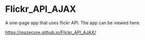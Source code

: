 # Flickr_API_AJAX


A one-page app that uses flickr API.
The app can be viewed here: 

https://mazecore.github.io/Flickr_API_AJAX/

